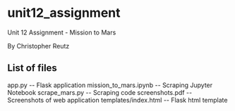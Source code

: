 # unit12_assignment
Unit 12 Assignment - Mission to Mars

By Christopher Reutz

## List of files

app.py                  -- Flask application
mission_to_mars.ipynb   -- Scraping Jupyter Notebook
scrape_mars.py          -- Scraping code
screenshots.pdf         -- Screenshots of web application
templates/index.html    -- Flask html template
